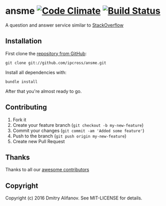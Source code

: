 
ansme [![Code Climate](https://codeclimate.com/github/ipcross/ansme/badges/gpa.svg)](https://codeclimate.com/github/ipcross/ansme) [![Build Status](https://travis-ci.org/ipcross/ansme.svg?branch=master)](https://travis-ci.org/ipcross/ansme)
=========

A question and answer service similar to [StackOverflow](http://stackoverflow.com/)

## Installation

First clone the [repository from GitHub](https://github.com/ipcross/ansme):

    git clone git://github.com/ipcross/ansme.git

Install all dependencies with:

    bundle install

After that you're almost ready to go.

## Contributing

1. Fork it
2. Create your feature branch (`git checkout -b my-new-feature`)
3. Commit your changes (`git commit -am 'Added some feature'`)
4. Push to the branch (`git push origin my-new-feature`)
5. Create new Pull Request

## Thanks

Thanks to all our [awesome
contributors](https://github.com/ipcross/ansme/graphs/contributors)

## Copyright

Copyright (c) 2016 Dmitry Alifanov. See MIT-LICENSE for details.
